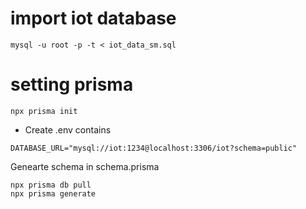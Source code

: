 # import iot database
```
mysql -u root -p -t < iot_data_sm.sql
```

# setting prisma

```
npx prisma init
```

- Create .env contains
```
DATABASE_URL="mysql://iot:1234@localhost:3306/iot?schema=public"
```

Genearte schema in schema.prisma
```
npx prisma db pull
npx prisma generate
```

